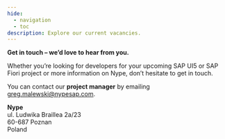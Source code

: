 ```yaml
---
hide:
  - navigation
  - toc
description: Explore our current vacancies.
---
```

<style>
  .md-typeset h1,
  .md-content__button {
    display: none;
  }
</style>

**Get in touch – we’d love to hear from you.**

Whether you’re looking for developers for your upcoming SAP UI5 or SAP Fiori project or more information on Nype, don’t hesitate to get in touch.

You can contact our **project manager** by emailing greg.malewski@nypesap.com.

**Nype**<br>
ul. Ludwika Braillea 2a/23<br>
60-687 Poznan<br>
Poland<br>